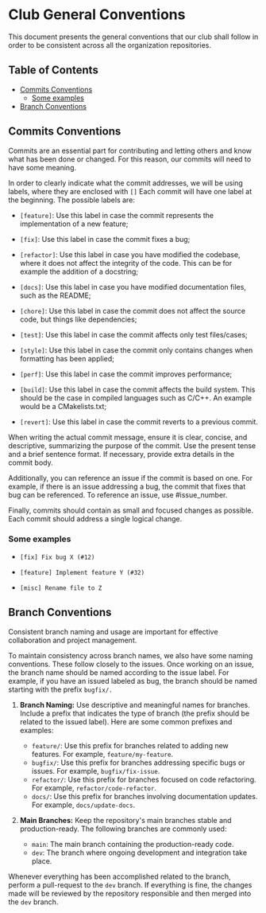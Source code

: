 # Club General Conventions
This document presents the general conventions that our club shall follow in order to
be consistent across all the organization repositories.

## Table of Contents
<!--toc:start-->
- [Commits Conventions](#commits-conventions)
    - [Some examples](#some-examples)
- [Branch Conventions](#branch-conventions)
<!--toc:end-->


## Commits Conventions

Commits are an essential part for contributing and letting others and know what has been 
done or changed. For this reason, our commits will need to have some meaning.

In order to clearly indicate what the commit addresses, we will be using labels, where they are enclosed with `[]`
Each commit will have one label at the beginning. The possible labels are:

- `[feature]`: Use this label in case the commit represents the implementation of a new feature;

- `[fix]`: Use this label in case the commit fixes a bug;

- `[refactor]`: Use this label in case you have modified the codebase, where it does not affect 
the integrity of the code. This can be for example the addition of a docstring;

- `[docs]`: Use this label in case you have modified documentation files, such as
the README;

- `[chore]`: Use this label in case the commit does not affect the source code,
but things like dependencies;

- `[test]`: Use this label in case the commit affects only test files/cases;

- `[style]`: Use this label in case the commit only contains changes when 
formatting has been applied;

- `[perf]`: Use this label in case the commit improves performance;

- `[build]`: Use this label in case the commit affects the build system. 
This should be the case in compiled languages such as C/C++. An example would be a CMakelists.txt;

- `[revert]`: Use this label in case the commit reverts to a previous commit.

When writing the actual commit message, ensure it is clear, concise, and descriptive, 
summarizing the purpose of the commit. Use the present tense and a brief sentence format. 
If necessary, provide extra details in the commit body.

Additionally, you can reference an issue if the commit is based on one. 
For example, if there is an issue addressing a bug, the commit that fixes that bug can be referenced. 
To reference an issue, use #issue_number.

Finally, commits should contain as small and focused changes as possible. 
Each commit should address a single logical change.

### Some examples

- `[fix] Fix bug X (#12)`

- `[feature] Implement feature Y (#32)`

- `[misc] Rename file to Z`

## Branch Conventions

Consistent branch naming and usage are important for effective collaboration and project management.


To maintain consistency across branch names, we also have some naming conventions. These follow closely to the issues.
Once working on an issue, the branch name should be named according to the issue label. For example, if you have an issued labeled as bug,
the branch should be named starting with the prefix `bugfix/.`

1. **Branch Naming:** Use descriptive and meaningful names for branches. Include a prefix that indicates the type of branch (the prefix should be related to the issued label). Here are some common prefixes and examples:

    - `feature/`: Use this prefix for branches related to adding new features. For example, `feature/my-feature`.
    - `bugfix/`: Use this prefix for branches addressing specific bugs or issues. For example, `bugfix/fix-issue`.
    - `refactor/`: Use this prefix for branches focused on code refactoring. For example, `refactor/code-refactor`.
    - `docs/`: Use this prefix for branches involving documentation updates. For example, `docs/update-docs`.

1. **Main Branches:** Keep the repository's main branches stable and production-ready. The following branches are commonly used:

    - `main`: The main branch containing the production-ready code.
    - `dev`: The branch where ongoing development and integration take place.

Whenever everything has been accomplished related to the branch, perform a pull-request to the `dev` branch. 
If everything is fine, the changes made will be reviewed by the repository responsible and then merged into the `dev` branch.